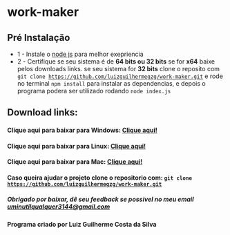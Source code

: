 # work-maker

## Pré Instalação
* 1 - Instale o [node js](https://nodejs.org/en/) para melhor exepriencia
* 2 - Certifique se seu sistema é de **64 bits ou 32 bits** se for **x64** baixe pelos downloads links. se seu sistema for **32 bits** clone o reposito com <code>git clone https://github.com/luizguilhermegzg/work-maker.git</code> e rode no terminal <code>npm install</code>
 para instalar as dependencias, e depois o programa podera ser utilizado rodando <code>node index.js</code>
## Download links:
#### Clique aqui para baixar para Windows: [Clique aqui!](https://github.com/luizguilhermegzg/work-maker/raw/master/Downloads/Work-maker%20Windows.zip)
#### Clique aqui para baixar para Linux: [Clique aqui!](https://github.com/luizguilhermegzg/work-maker/raw/master/Downloads/Work-maker%20Linux.zip)
#### Clique aqui para baixar para Mac: [Clique aqui!](https://github.com/luizguilhermegzg/work-maker/raw/master/Downloads/Work-maker%20Mac.zip)
#### Caso queira ajudar o projeto clone o repositorio com: <code>git clone https://github.com/luizguilhermegzg/work-maker.git</code>
##### Obrigado por baixar, dê seu feedback se possivel no meu email <uminutilqualquer3144@gmail.com>
#### Programa criado por **Luiz Guilherme Costa da Silva**
